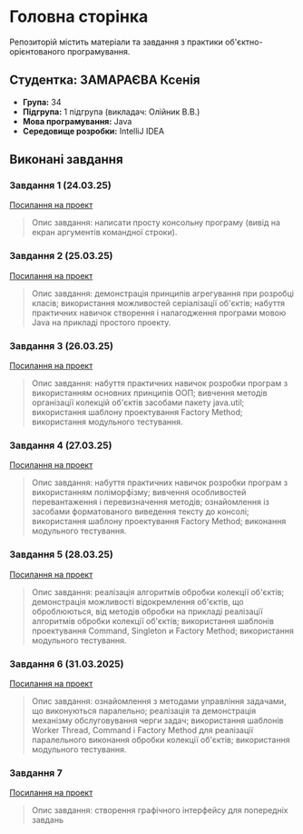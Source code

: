 # Головна сторінка

Репозиторій містить матеріали та завдання з практики об'єктно-орієнтованого програмування.

## Студентка: ЗАМАРАЄВА Ксенія 
- **Група:** 34
- **Підгрупа:** 1 підгрупа (викладач: Олійник В.В.)
- **Мова програмування:** Java
- **Середовище розробки:** IntelliJ IDEA

## Виконані завдання

### Завдання 1 (24.03.25)
[Посилання на проект](OOP-Practice/src/exercise1/README.md)
> Опис завдання: написати просту консольну програму (вивід на екран аргументів командної строки).

### Завдання 2 (25.03.25)
[Посилання на проект](OOP-Practice/src/exercise2/README2.md)
> Опис завдання: демонстрація принципів агрегування при розробці класів; використання можливостей серіалізації об'єктів; набуття практичних навичок створення і налагодження програми мовою Java на прикладі простого проекту.

### Завдання 3 (26.03.25)
[Посилання на проект](OOP-Practice/src/exercise3/README3.md)
> Опис завдання: набуття практичних навичок розробки програм з використанням основних принципів ООП; вивчення методів організації колекцій об'єктів засобами пакету java.util; використання шаблону проектування Factory Method; використання модульного тестування.

### Завдання 4 (27.03.25)
[Посилання на проект](OOP-Practice/src/exercise4/README4.md)
> Опис завдання: набуття практичних навичок розробки програм з використанням поліморфізму; вивчення особливостей перевантаження і перевизначення методів; ознайомлення із засобами форматованого виведення тексту до консолі; використання шаблону проектування Factory Method; виконання модульного тестування.

### Завдання 5 (28.03.25)
[Посилання на проект](OOP-Practice/src/exercise5/README5.md)
> Опис завдання: реалізація алгоритмів обробки колекції об'єктів; демонстрація можливості відокремлення об'єктів, що оброблюються, від методів обробки на прикладі реалізації алгоритмів обробки колекції об'єктів; використання шаблонів проектування Command, Singleton и Factory Method; використання модульного тестування.

### Завдання 6 (31.03.2025)
[Посилання на проект](OOP-Practice/src/exercise6/README6.md)
> Опис завдання: ознайомлення з методами управління задачами, що виконуються паралельно; реалізація та демонстрація механізму обслуговування черги задач; використання шаблонів Worker Thread, Command і Factory Method для реалізації паралельного виконання обробки колекції об'єктів; використання модульного тестування.

### Завдання 7 
[Посилання на проект](OOP-Practice/src/exercise7/README7.md)
> Опис завдання: створення графічного інтерфейсу для попередніх завдань
